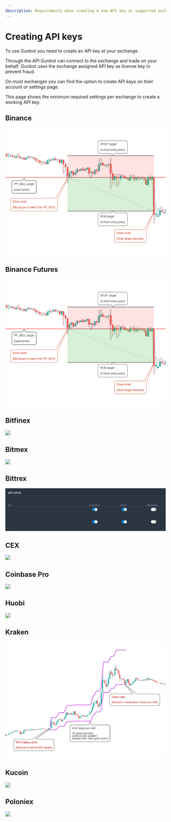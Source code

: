 ```yaml
---
description: Requirements when creating a new API key at supported exchanges.
---
```


# Creating API keys

To use Gunbot you need to create an API key at your exchange.

Through the API Gunbot can connect to the exchange and trade on your behalf. Gunbot uses the exchange assigned API key as license key to prevent fraud.

On most exchanges you can find the option to create API keys on their account or settings page.

This page shows the minimum required settings per exchange to create a working API key.

## Binance

![](../../../.gitbook/assets/image%20%2861%29.png)

## Binance Futures

![](../../../.gitbook/assets/image%20%2857%29.png)

## Bitfinex

![](https://user-images.githubusercontent.com/2372008/41608792-a2b74dac-73e9-11e8-9388-40e856dd1bc9.png)

## Bitmex

![](https://user-images.githubusercontent.com/2372008/51178181-1a91de00-18c2-11e9-8f83-9f8254887f0f.png)

## Bittrex

![](../../../.gitbook/assets/photo_2019-08-12_18-36-10.jpg)

## CEX

![](https://user-images.githubusercontent.com/2372008/41608794-a3136f1a-73e9-11e8-9785-40bc7b28c4cc.png)

## Coinbase Pro

![](https://user-images.githubusercontent.com/2372008/43724347-063e0ed0-999a-11e8-9370-6bbf43fbdce7.png)

## Huobi

![](https://user-images.githubusercontent.com/2372008/48340559-2fa48380-e66b-11e8-978a-242b4bdca5ff.PNG)

## Kraken

![](../../../.gitbook/assets/image%20%2822%29.png)

## Kucoin

![](https://user-images.githubusercontent.com/2372008/41608799-a3a57c02-73e9-11e8-9deb-e7bbe24ae87c.png)

## Poloniex

![](https://user-images.githubusercontent.com/2372008/41608801-a3c41af4-73e9-11e8-8b8b-039c28d5cc7b.png)

